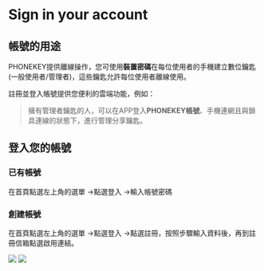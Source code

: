 # Sign in your account

## 帳號的用途

PHONEKEY提供離線操作，您可使用**裝置密碼**在每位使用者的手機建立數位鑰匙\(一般使用者/管理者\)，這些鑰匙允許每位使用者離線使用。

註冊並登入帳號提供您便利的雲端功能，例如：

> 擁有管理者鑰匙的人，可以在APP登入**PHONEKEY帳號**、手機連網且與鎖具連線的狀態下，進行管理分享鑰匙。

## 登入您的帳號

### 已有帳號

在首頁點選左上角的選單 -&gt;點選登入 -&gt;輸入帳號密碼

### 創建帳號

在首頁點選左上角的選單 -&gt;點選登入 -&gt;點選註冊，按照步驟輸入資料後，再到註冊信箱點選啟用連結。

![](https://userstartw.files.wordpress.com/2018/12/Screenshot_2018-12-21-13-18-00-462_com.userstar.phonekey.png) ![](https://userstartw.files.wordpress.com/2018/12/Screenshot_2018-12-21-13-17-49-005_com.userstar.phonekey.png)

